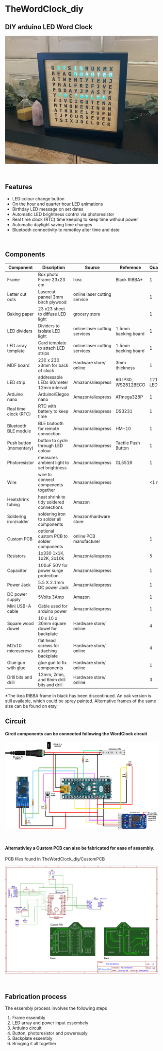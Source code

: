 # TheWordClock_diy
## DIY arduino LED Word Clock

![Alt text](img/WordClock2.jpg?raw=true "Title")


<br/>

## Features

* LED colour change button
* On the hour and quarter hour LED animations 
* Birthday LED message on set dates
* Automatic LED brightness control via photoresistor
* Real time clock (RTC) time keeping to keep time without power
* Automatic daylight saving time changes
* Bluetooth connectivity to remotley alter time and date

&nbsp;


## Components


| Component             | Discription                              | Source		              |Reference            | Quantity  |
|-----------------------|------------------------------------------|----------------------------------|---------------------|-----------|
|Frame		        | Box photo Frame 23x23 cm                 | Ikea	                      | Black RIBBA*        | 1         |
|Letter cut outs        | Lasercut pannel 3mm birch plywood        | online laser cutting service     | 		    | 1	        | 
|Baking paper	        | 23 x23 sheet to diffuse LED light        | grocery store     		      | 		    | 1	        | 
|LED dividers	        | Dividers to isolate LED light            | online laser cutting services    | 1.5mm backing board | 1         |  
|LED array template     | Card template to attach LED strips       | online laser cutting services    | 1.5mm backing board | 1         |
|MDF board	        | 230 x 230 x3mm for back of clock         | Hardware store/ online	      | 3mm thickness	    | 1	        | 
|LED strip              | addressable LEDs 60/meter 12mm interval  | Amazon/aliexpress                | 60 IP30, WS2812BECO | 121 LEDs  |  
|Arduino nano           | Arduino/Elegoo nano                      | Amazon/aliexpress	              | ATmega328P	    | 1         |
|Real time clock (RTC)  | RTC with battery to keep time            | Amazon/aliexpress	              | DS3231		    | 1         |
|Bluetooth BLE module   | BLE blutooth for remote connection       | Amazon/aliexpress	              | HM-10		    | 1         |
|Push button (momentary)| button to cycle through LED colour       | Amazon/aliexpress	              | Tactile Push Button | 1         |
|Photoresistor          | measures ambient light to set brightness | Amazon/aliexpress	              | GL5516		    | 1         |
|Wire                   | wire to connect compenents together      | Amazon/aliexpress	              | 		    | <1 m      |
|Heatshrink tubing	| heat shrink to tidy soldered connections | Amazon					|		| 				|
|Soldering iron/solder  | soldering iron to solder all components  | Amazon/hardware store            |                     |           |
|Custom PCB	        | optional custom PCB to solder components | online PCB manufacturer          | 		    | 1         |
|Resistors 		| 1x330 1x1K, 1x2K, 2x10k 		   | Amazon/aliexpress	              | 		    | 5         |
|Capacitor              | 100uF 50V for power surge protection	   | Amazon/aliexpress	              | 		    | 1         |
|Power Jack		| 5.5 X 2.1mm DC power Jack 		   | Amazon/aliexpress	              | 		    | 1         |
|DC power supply	| 5Volts 3Amp  		  		   | Amazon		              | 		    | 1         |
|Mini USB-A cable	| Cable  used for arduino power            | Amazon/aliexpress	              | 		    | 1         |
|Square wood dowel	| 10 x 10 x 30mm square dowel for backplate| Hardware store/ online	      | 		    | 4         |
|M2x10 microscrews	| flat head screws for attaching backplate | Hardware store/ online	      | 		    | 4         |
|Glue gun with glue	| glue gun to fix components 		   | Hardware store/ online	      | 		    | 1         |
|Drill bits and drill	| 12mm, 2mm, and 6mm drill bits and drill  | Hardware store/ online	      | 		    | 3         |

*The ikea RIBBA frame in black has been discontinued. An oak version is still available, which could be spray painted. Alternative frames of the same size can be found on etsy.
&nbsp;

## Circuit

#### Circit components can be connected following the WordClock circuit

![Alt text](img/WordClock_circuit_diagram.jpg?raw=true "Title")

&nbsp;

#### Alternativley a Custom PCB can also be fabricated for ease of assembly.
PCB files found in TheWordClock_diy/CustomPCB

![Alt text](img/WordClock_Schematic.jpg?raw=true "Title")


&nbsp;

## Fabrication process
The essembly process involves the following steps 
1. Frame essembly
2. LED array and power input essembely
3. Arduino circuit
4. Button, photoresistor and powersuply
6. Backplate essembly
7. Bringing it all together 

 


